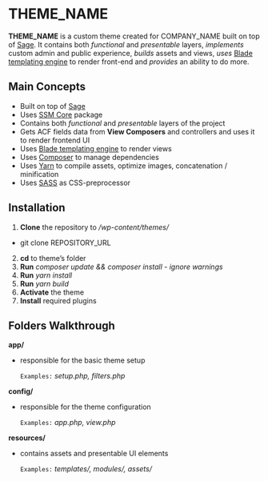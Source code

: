 # THEME_NAME

**THEME_NAME** is a custom theme created for COMPANY_NAME built on top of [Sage](https://roots.io/sage/). It contains both *functional* and *presentable* layers, *implements* custom admin and public experience, *builds* assets and views, *uses* [Blade templating engine](https://laravel.com/docs/5.7/blade) to render front-end and *provides* an ability to do more.

## Main Concepts

- Built on top of [Sage](https://roots.io/sage/)
- Uses [SSM Core](https://github.com/secretstache/ssm-core) package
- Contains both *functional* and *presentable* layers of the project
- Gets ACF fields data from **View Composers** and controllers and uses it to render frontend UI
- Uses [Blade templating engine](https://laravel.com/docs/5.7/blade) to render views
- Uses [Composer](https://getcomposer.org/) to manage dependencies
- Uses [Yarn](https://yarnpkg.com/en/) to compile assets, optimize images, concatenation / minification
- Uses [SASS](https://sass-lang.com/) as CSS-preprocessor

## Installation

1. **Clone** the repository to */wp-content/themes/*
- git clone REPOSITORY_URL
2. **cd** to theme’s folder
3. **Run** *composer update && composer install - ignore warnings*
4. **Run** *yarn install*
6. **Run** *yarn build*
7. **Activate** the theme
8. **Install** required plugins


## Folders Walkthrough

**app/**

- responsible for the basic theme setup

	`Examples:` *setup.php, filters.php*

**config/**

- responsible for the theme configuration

	`Examples:` *app.php, view.php*

**resources/**

- contains assets and presentable UI elements

	`Examples:` *templates/, modules/, assets/*